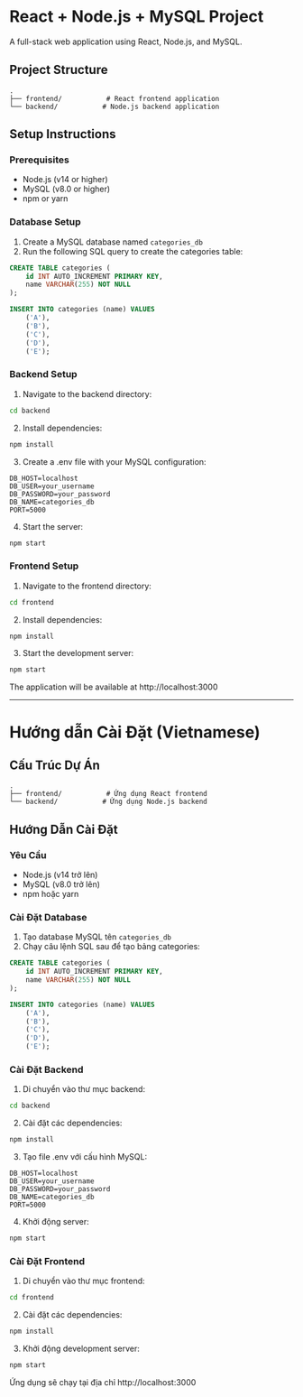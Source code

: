 # React + Node.js + MySQL Project

A full-stack web application using React, Node.js, and MySQL.

## Project Structure
```
.
├── frontend/           # React frontend application
└── backend/           # Node.js backend application
```

## Setup Instructions

### Prerequisites
- Node.js (v14 or higher)
- MySQL (v8.0 or higher)
- npm or yarn

### Database Setup
1. Create a MySQL database named `categories_db`
2. Run the following SQL query to create the categories table:
```sql
CREATE TABLE categories (
    id INT AUTO_INCREMENT PRIMARY KEY,
    name VARCHAR(255) NOT NULL
);

INSERT INTO categories (name) VALUES 
    ('A'),
    ('B'),
    ('C'),
    ('D'),
    ('E');
```

### Backend Setup
1. Navigate to the backend directory:
```bash
cd backend
```

2. Install dependencies:
```bash
npm install
```

3. Create a .env file with your MySQL configuration:
```
DB_HOST=localhost
DB_USER=your_username
DB_PASSWORD=your_password
DB_NAME=categories_db
PORT=5000
```

4. Start the server:
```bash
npm start
```

### Frontend Setup
1. Navigate to the frontend directory:
```bash
cd frontend
```

2. Install dependencies:
```bash
npm install
```

3. Start the development server:
```bash
npm start
```

The application will be available at http://localhost:3000

---

# Hướng dẫn Cài Đặt (Vietnamese)

## Cấu Trúc Dự Án
```
.
├── frontend/           # Ứng dụng React frontend
└── backend/           # Ứng dụng Node.js backend
```

## Hướng Dẫn Cài Đặt

### Yêu Cầu
- Node.js (v14 trở lên)
- MySQL (v8.0 trở lên)
- npm hoặc yarn

### Cài Đặt Database
1. Tạo database MySQL tên `categories_db`
2. Chạy câu lệnh SQL sau để tạo bảng categories:
```sql
CREATE TABLE categories (
    id INT AUTO_INCREMENT PRIMARY KEY,
    name VARCHAR(255) NOT NULL
);

INSERT INTO categories (name) VALUES 
    ('A'),
    ('B'),
    ('C'),
    ('D'),
    ('E');
```

### Cài Đặt Backend
1. Di chuyển vào thư mục backend:
```bash
cd backend
```

2. Cài đặt các dependencies:
```bash
npm install
```

3. Tạo file .env với cấu hình MySQL:
```
DB_HOST=localhost
DB_USER=your_username
DB_PASSWORD=your_password
DB_NAME=categories_db
PORT=5000
```

4. Khởi động server:
```bash
npm start
```

### Cài Đặt Frontend
1. Di chuyển vào thư mục frontend:
```bash
cd frontend
```

2. Cài đặt các dependencies:
```bash
npm install
```

3. Khởi động development server:
```bash
npm start
```

Ứng dụng sẽ chạy tại địa chỉ http://localhost:3000 